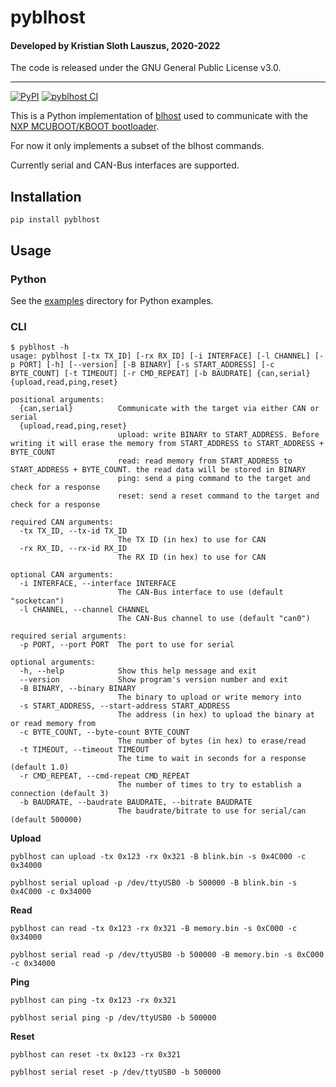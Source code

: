 # pyblhost

#### Developed by Kristian Sloth Lauszus, 2020-2022

The code is released under the GNU General Public License v3.0.
_________
[![PyPI](https://img.shields.io/pypi/v/pyblhost.svg)](https://pypi.org/project/pyblhost)
[![pyblhost CI](https://github.com/Lauszus/pyblhost/actions/workflows/build.yml/badge.svg)](https://github.com/Lauszus/pyblhost/actions/workflows/build.yml)

This is a Python implementation of [blhost](https://github.com/Lauszus/blhost) used to communicate with the [NXP MCUBOOT/KBOOT bootloader](https://www.nxp.com/design/software/development-software/mcuxpresso-software-and-tools-/mcuboot-mcu-bootloader-for-nxp-microcontrollers:MCUBOOT).

For now it only implements a subset of the blhost commands.

Currently serial and CAN-Bus interfaces are supported.

## Installation

```
pip install pyblhost
```

## Usage

### Python

See the [examples](examples) directory for Python examples.

### CLI

```
$ pyblhost -h
usage: pyblhost [-tx TX_ID] [-rx RX_ID] [-i INTERFACE] [-l CHANNEL] [-p PORT] [-h] [--version] [-B BINARY] [-s START_ADDRESS] [-c BYTE_COUNT] [-t TIMEOUT] [-r CMD_REPEAT] [-b BAUDRATE] {can,serial} {upload,read,ping,reset}

positional arguments:
  {can,serial}          Communicate with the target via either CAN or serial
  {upload,read,ping,reset}
                        upload: write BINARY to START_ADDRESS. Before writing it will erase the memory from START_ADDRESS to START_ADDRESS + BYTE_COUNT
                        read: read memory from START_ADDRESS to START_ADDRESS + BYTE_COUNT. the read data will be stored in BINARY
                        ping: send a ping command to the target and check for a response
                        reset: send a reset command to the target and check for a response

required CAN arguments:
  -tx TX_ID, --tx-id TX_ID
                        The TX ID (in hex) to use for CAN
  -rx RX_ID, --rx-id RX_ID
                        The RX ID (in hex) to use for CAN

optional CAN arguments:
  -i INTERFACE, --interface INTERFACE
                        The CAN-Bus interface to use (default "socketcan")
  -l CHANNEL, --channel CHANNEL
                        The CAN-Bus channel to use (default "can0")

required serial arguments:
  -p PORT, --port PORT  The port to use for serial

optional arguments:
  -h, --help            Show this help message and exit
  --version             Show program's version number and exit
  -B BINARY, --binary BINARY
                        The binary to upload or write memory into
  -s START_ADDRESS, --start-address START_ADDRESS
                        The address (in hex) to upload the binary at or read memory from
  -c BYTE_COUNT, --byte-count BYTE_COUNT
                        The number of bytes (in hex) to erase/read
  -t TIMEOUT, --timeout TIMEOUT
                        The time to wait in seconds for a response (default 1.0)
  -r CMD_REPEAT, --cmd-repeat CMD_REPEAT
                        The number of times to try to establish a connection (default 3)
  -b BAUDRATE, --baudrate BAUDRATE, --bitrate BAUDRATE
                        The baudrate/bitrate to use for serial/can (default 500000)
```

__Upload__

```
pyblhost can upload -tx 0x123 -rx 0x321 -B blink.bin -s 0x4C000 -c 0x34000
```

```
pyblhost serial upload -p /dev/ttyUSB0 -b 500000 -B blink.bin -s 0x4C000 -c 0x34000
```

__Read__

```
pyblhost can read -tx 0x123 -rx 0x321 -B memory.bin -s 0xC000 -c 0x34000
```

```
pyblhost serial read -p /dev/ttyUSB0 -b 500000 -B memory.bin -s 0xC000 -c 0x34000
```

__Ping__

```
pyblhost can ping -tx 0x123 -rx 0x321
```

```
pyblhost serial ping -p /dev/ttyUSB0 -b 500000
```

__Reset__

```
pyblhost can reset -tx 0x123 -rx 0x321
```

```
pyblhost serial reset -p /dev/ttyUSB0 -b 500000
```
